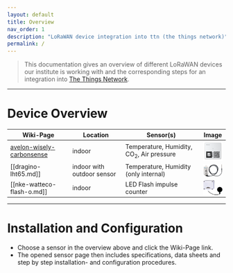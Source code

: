 ```yaml
---
layout: default
title: Overview
nav_order: 1
description: "LoRaWAN device integration into ttn (the things network)"
permalink: /
---
```


> This documentation gives an overview of different LoRaWAN devices our institute is working with and the corresponding steps for an integration into [The Things Network](https://www.thethingsnetwork.org/).

---

# Device Overview
| Wiki-Page | Location| Sensor(s)| Image|
| --- | --- | --- | --- |
|[avelon-wisely-carbonsense](avelon-wisely-carbonsense.md)| indoor | Temperature, Humidity, CO<sub>2</sub>, Air pressure | <img src="https://github.com/hslu-ige-laes/lora-devices-ttn/raw/master/wiki-files/avelon-wisely-carbonsense_01.png" width="50" align="center"></img>|
|[[dragino-lht65.md]]| indoor with outdoor sensor | Temperature, Humidity (only internal)| <img src="https://github.com/hslu-ige-laes/lora-devices-ttn/raw/master/wiki-files/dragino-lht65_01.png" width="50" align="center"></img>|
|[[nke-watteco-flash-o.md]]| indoor | LED Flash impulse counter | <img src="https://github.com/hslu-ige-laes/lora-devices-ttn/raw/master/wiki-files/nke-watteco-flash-o_01.png" width="50" align="center"></img>|

---

# Installation and Configuration
- Choose a sensor in the overview above and click the Wiki-Page link.
- The opened sensor page then includes specifications, data sheets and step by step installation- and configuration procedures.
